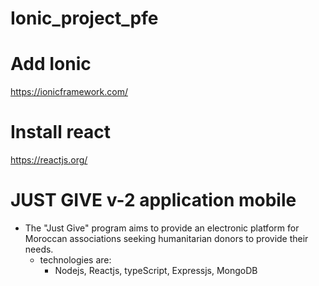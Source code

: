 # Ionic_project_pfe

# Add Ionic  

<https://ionicframework.com/>

# Install react

<https://reactjs.org/>

# JUST GIVE v-2 application mobile

- The "Just Give" program aims to provide an electronic platform for Moroccan associations seeking humanitarian donors to provide their needs.
  - technologies are:
    - Nodejs, Reactjs, typeScript, Expressjs, MongoDB

